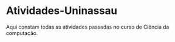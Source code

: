 # Atividades-Uninassau
 Aqui constam todas as atividades passadas no curso de Ciência da computação.
